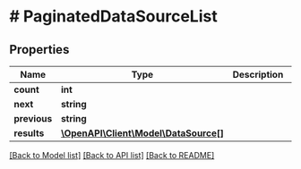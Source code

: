 # # PaginatedDataSourceList

## Properties

Name | Type | Description | Notes
------------ | ------------- | ------------- | -------------
**count** | **int** |  |
**next** | **string** |  | [optional]
**previous** | **string** |  | [optional]
**results** | [**\OpenAPI\Client\Model\DataSource[]**](DataSource.md) |  |

[[Back to Model list]](../../README.md#models) [[Back to API list]](../../README.md#endpoints) [[Back to README]](../../README.md)
